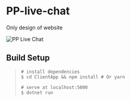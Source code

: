 # PP-live-chat

Only design of website

![PP Live Chat](https://ibb.co/8N817r5 "PP Live Chat")

## Build Setup

> ```
> # install dependencies
> $ cd ClientApp && npm install # Or yarn
> 
> # serve at localhost:5000
> $ dotnet run
> ```
